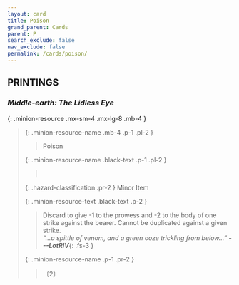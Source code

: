 ```yaml
---
layout: card
title: Poison
grand_parent: Cards
parent: P
search_exclude: false
nav_exclude: false
permalink: /cards/poison/
---
```


## PRINTINGS


### _Middle-earth: The Lidless Eye_

{: .minion-resource .mx-sm-4 .mx-lg-8 .mb-4 }
> {: .minion-resource-name .mb-4 .p-1 .pl-2 }
> > <div class="hazard-mp"></div>
> > <div class="card-name">Poison</div>
>
> {: .minion-resource-name .black-text .p-1 .pl-2 }
> > &nbsp;
>
> {: .hazard-classification .pr-2 }
> Minor Item
>
> {: .minion-resource-text .black-text .p-2 }
> > Discard to give -1 to the prowess and -2 to the body of one strike against the bearer. Cannot be duplicated against a given strike. <br>_“...a spittle of venom, and a green ooze trickling from below...”_ ***---&#65279;LotRIV***{: .fs-3 } 
> 
> {: .minion-resource-name .p-1 .pr-2 }
> > <div class="card-shield"></div>
> > <div class="card-corruption-white">〔2〕</div>
